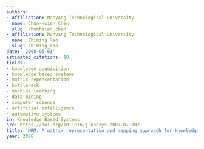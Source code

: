 ```yaml
---
authors:
- affiliation: Nanyang Technological University
  name: Chun-Hsien Chen
  slug: chunhsien_chen
- affiliation: Nanyang Technological University
  name: Zhiming Rao
  slug: zhiming_rao
date: '2008-05-01'
estimated_citations: 18
fields:
- knowledge acquisition
- knowledge based systems
- matrix representation
- bottleneck
- machine learning
- data mining
- computer science
- artificial intelligence
- automotive systems
in: Knowledge Based Systems
src: https://doi.org/10.1016/j.knosys.2007.07.002
title: 'MRM: A matrix representation and mapping approach for knowledge acquisition'
year: 2008
---
```

